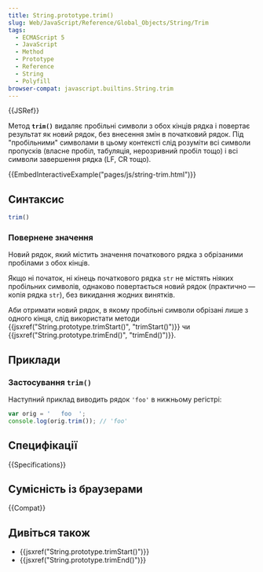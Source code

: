 ```yaml
---
title: String.prototype.trim()
slug: Web/JavaScript/Reference/Global_Objects/String/Trim
tags:
  - ECMAScript 5
  - JavaScript
  - Method
  - Prototype
  - Reference
  - String
  - Polyfill
browser-compat: javascript.builtins.String.trim
---
```

{{JSRef}}

Метод **`trim()`** видаляє пробільні символи з обох кінців рядка і повертає результат як новий рядок, без внесення змін в початковий рядок. Під "пробільними" символами в цьому контексті слід розуміти всі символи пропусків (власне пробіл, табуляція, нерозривний пробіл тощо) і всі символи завершення рядка (LF, CR тощо).

{{EmbedInteractiveExample("pages/js/string-trim.html")}}

## Синтаксис

```js
trim()
```

### Повернене значення

Новий рядок, який містить значення початкового рядка з обрізаними пробілами з обох кінців.

Якщо ні початок, ні кінець початкового рядка `str` не містять ніяких пробільних символів, однаково повертається новий рядок (практично — копія рядка `str`), без викидання жодних винятків.

Аби отримати новий рядок, в якому пробільні символи обрізані лише з одного кінця, слід використати методи {{jsxref("String.prototype.trimStart()", "trimStart()")}} чи {{jsxref("String.prototype.trimEnd()", "trimEnd()")}}.

## Приклади

### Застосування `trim()`

Наступний приклад виводить рядок `'foo'` в нижньому регістрі:

```js
var orig = '   foo  ';
console.log(orig.trim()); // 'foo'
```

## Специфікації

{{Specifications}}

## Сумісність із браузерами

{{Compat}}

## Дивіться також

- {{jsxref("String.prototype.trimStart()")}}
- {{jsxref("String.prototype.trimEnd()")}}
